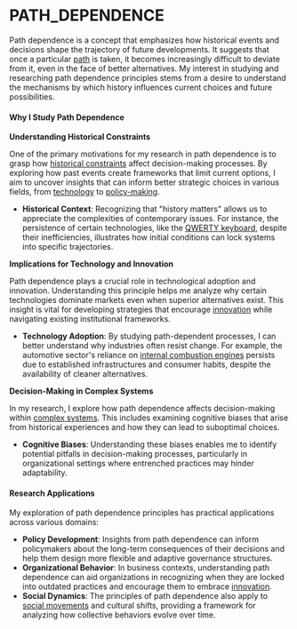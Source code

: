 # PATH\_DEPENDENCE

Path dependence is a concept that emphasizes how historical events and decisions shape the trajectory of future developments. It suggests that once a particular [path](path_dependence.md) is taken, it becomes increasingly difficult to deviate from it, even in the face of better alternatives. My interest in studying and researching path dependence principles stems from a desire to understand the mechanisms by which history influences current choices and future possibilities.

#### Why I Study Path Dependence

**Understanding Historical Constraints**

One of the primary motivations for my research in path dependence is to grasp how [historical constraints](broken-reference) affect decision-making processes. By exploring how past events create frameworks that limit current options, I aim to uncover insights that can inform better strategic choices in various fields, from [technology](../TECHNOLOGY/technology.md) to [policy-making](broken-reference).

* **Historical Context**: Recognizing that "history matters" allows us to appreciate the complexities of contemporary issues. For instance, the persistence of certain technologies, like the [QWERTY keyboard](broken-reference), despite their inefficiencies, illustrates how initial conditions can lock systems into specific trajectories.

**Implications for Technology and Innovation**

Path dependence plays a crucial role in technological adoption and innovation. Understanding this principle helps me analyze why certain technologies dominate markets even when superior alternatives exist. This insight is vital for developing strategies that encourage [innovation](broken-reference) while navigating existing institutional frameworks.

* **Technology Adoption**: By studying path-dependent processes, I can better understand why industries often resist change. For example, the automotive sector's reliance on [internal combustion engines](../INTERNAL_COMBUSTION_ENGINES.md) persists due to established infrastructures and consumer habits, despite the availability of cleaner alternatives.

**Decision-Making in Complex Systems**

In my research, I explore how path dependence affects decision-making within [complex systems](../COMPLEX_SYSTEMS.md). This includes examining cognitive biases that arise from historical experiences and how they can lead to suboptimal choices.

* **Cognitive Biases**: Understanding these biases enables me to identify potential pitfalls in decision-making processes, particularly in organizational settings where entrenched practices may hinder adaptability.

#### Research Applications

My exploration of path dependence principles has practical applications across various domains:

* **Policy Development**: Insights from path dependence can inform policymakers about the long-term consequences of their decisions and help them design more flexible and adaptive governance structures.
* **Organizational Behavior**: In business contexts, understanding path dependence can aid organizations in recognizing when they are locked into outdated practices and encourage them to embrace [innovation](broken-reference).
* **Social Dynamics**: The principles of path dependence also apply to [social movements](../SOCIAL_MOVEMENTS.md) and cultural shifts, providing a framework for analyzing how collective behaviors evolve over time.
